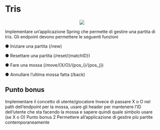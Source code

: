 # Tris
<p align="center">
<img src="https://media.istockphoto.com/photos/top-view-of-tic-tac-toe-game-on-wooden-toy-blocks-against-orange-picture-id1208578184?k=6&m=1208578184&s=612x612&w=0&h=N2bIUq7qHUKcmOq2-pbsNR3wNGtoYPvySad9JvTIZZk="  class="center">
</p>

Implementare un’applicazione Spring che permette di gestire una partita di tris.
Gli endpoint devono permettere le seguenti funzioni
<p>
● Iniziare una partita (/new)
 </p>
 <p>
● Resettare una partita (/reset/{matchID})
 </p>
 <p>
● Fare una mossa (/move/{X/O}/{pos_i}/{pos_j})
 </p>
  <p>
● Annullare l’ultima mossa fatta (/back)
 </p>


## Punto bonus
Implementare il concetto di utente/giocatore
Invece di passare X o O nel path dell’endpoint per la mossa, usare gli header per mantenere l’ID
dell’utente che sta facendo la mossa e sapere quindi quale simbolo usare (se X o O)
Punto bonus 2
Permettere all’applicazione di gestire più partite contemporaneamente
 
